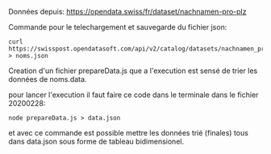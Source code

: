 Données depuis:
https://opendata.swiss/fr/dataset/nachnamen-pro-plz

Commande pour le telechargement et sauvegarde du fichier json:

```
curl https://swisspost.opendatasoft.com/api/v2/catalog/datasets/nachnamen_proplz/exports/json > noms.json
```

Creation d'un fichier prepareData.js que a l'execution est sensé de trier les données de noms.data.


pour lancer l'execution il faut faire ce code dans le terminale dans le fichier 20200228:
```
node prepareData.js > data.json
```

et avec ce commande est possible mettre les données trié (finales) tous dans data.json sous forme de tableau bidimensionel.









